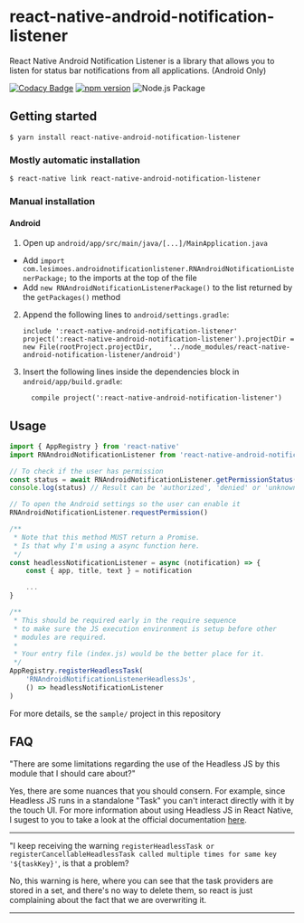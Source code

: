 # react-native-android-notification-listener

React Native Android Notification Listener is a library that allows you to listen for status bar notifications from all applications. (Android Only)

[![Codacy Badge](https://api.codacy.com/project/badge/Grade/bfbf75b8e92f446481f5ce4b0d077b0b)](https://app.codacy.com/manual/leandrosimoes/react-native-android-notification-listener?utm_source=github.com&utm_medium=referral&utm_content=leandrosimoes/react-native-android-notification-listener&utm_campaign=Badge_Grade_Dashboard)
[![npm version](https://badge.fury.io/js/react-native-android-notification-listener.svg)](https://badge.fury.io/js/react-native-android-notification-listener)
![Node.js Package](https://github.com/leandrosimoes/react-native-android-notification-listener/workflows/Node%2Ejs%20Package/badge.svg)

## Getting started

`$ yarn install react-native-android-notification-listener`

### Mostly automatic installation

`$ react-native link react-native-android-notification-listener`

### Manual installation

#### Android

1. Open up `android/app/src/main/java/[...]/MainApplication.java`
  - Add `import com.lesimoes.androidnotificationlistener.RNAndroidNotificationListenerPackage;` to the imports at the top of the file
  - Add `new RNAndroidNotificationListenerPackage()` to the list returned by the `getPackages()` method
2. Append the following lines to `android/settings.gradle`:
  	```
  	include ':react-native-android-notification-listener'
  	project(':react-native-android-notification-listener').projectDir = new File(rootProject.projectDir, 	'../node_modules/react-native-android-notification-listener/android')
  	```
3. Insert the following lines inside the dependencies block in `android/app/build.gradle`:
  	```
      compile project(':react-native-android-notification-listener')
  	```


## Usage
```javascript
import { AppRegistry } from 'react-native'
import RNAndroidNotificationListener from 'react-native-android-notification-listener';

// To check if the user has permission
const status = await RNAndroidNotificationListener.getPermissionStatus()
console.log(status) // Result can be 'authorized', 'denied' or 'unknown'

// To open the Android settings so the user can enable it
RNAndroidNotificationListener.requestPermission()

/**
 * Note that this method MUST return a Promise.
 * Is that why I'm using a async function here.
 */
const headlessNotificationListener = async (notification) => {
	const { app, title, text } = notification

	...
}

/**
 * This should be required early in the require sequence
 * to make sure the JS execution environment is setup before other
 * modules are required.
 * 
 * Your entry file (index.js) would be the better place for it.
 */
AppRegistry.registerHeadlessTask(
	'RNAndroidNotificationListenerHeadlessJs', 
	() => headlessNotificationListener
)
```

For more details, se the `sample/` project in this repository

## FAQ

"There are some limitations regarding the use of the Headless JS by this module that I should care about?"

Yes, there are some nuances that you should consern. For example, since Headless JS runs in a standalone "Task" you can't interact directly with it by the touch UI. 
For more information about using Headless JS in React Native, I sugest to you to take a look at the official documentation [here](https://reactnative.dev/docs/headless-js-android).

---

"I keep receiving the warning `registerHeadlessTask or registerCancellableHeadlessTask called multiple times for same key '${taskKey}'`, is that a problem?

No, this warning is here, where you can see that the task providers are stored in a set, and there's no way to delete them, so react is just complaining about the fact that we are overwriting it.

---
